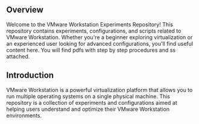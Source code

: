 ## Overview

Welcome to the VMware Workstation Experiments Repository! This repository contains experiments, configurations, and scripts related to VMware Workstation. Whether you're a beginner exploring virtualization or an experienced user looking for advanced configurations, you'll find useful content here. You will find pdfs with step by step procedures and ss attached.

## Introduction

VMware Workstation is a powerful virtualization platform that allows you to run multiple operating systems on a single physical machine. This repository is a collection of experiments and configurations aimed at helping users understand and optimize their VMware Workstation environments.

